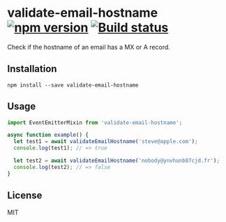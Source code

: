 # validate-email-hostname [![npm version](https://img.shields.io/npm/v/validate-email-hostname.svg)](https://www.npmjs.com/package/validate-email-hostname) [![Build status](https://img.shields.io/travis/mvila/validate-email-hostname.svg)](https://travis-ci.org/mvila/validate-email-hostname)

Check if the hostname of an email has a MX or A record.

## Installation

```
npm install --save validate-email-hostname
```

## Usage

```javascript
import EventEmitterMixin from 'validate-email-hostname';

async function example() {
  let test1 = await validateEmailHostname('steve@apple.com');
  console.log(test1); // => true

  let test2 = await validateEmailHostname('nobody@ynvhunb87cjd.fr');
  console.log(test2); // => false
}
```

## License

MIT
